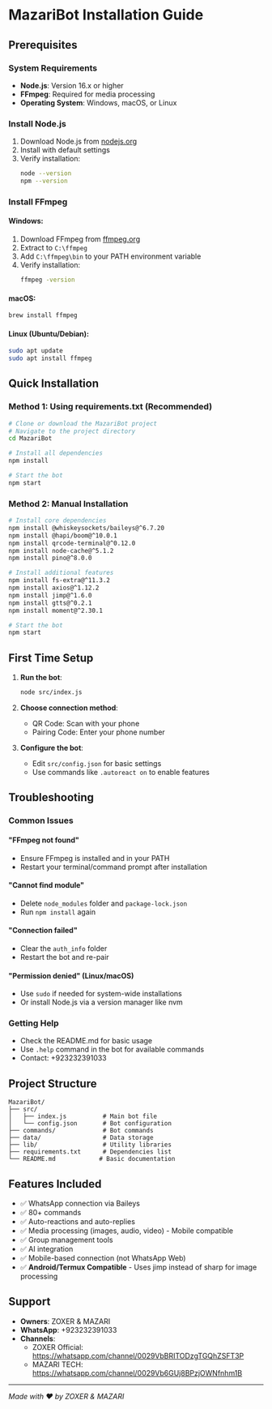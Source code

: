 # MazariBot Installation Guide

## Prerequisites

### System Requirements
- **Node.js**: Version 16.x or higher
- **FFmpeg**: Required for media processing
- **Operating System**: Windows, macOS, or Linux

### Install Node.js
1. Download Node.js from [nodejs.org](https://nodejs.org/)
2. Install with default settings
3. Verify installation:
   ```bash
   node --version
   npm --version
   ```

### Install FFmpeg

#### Windows:
1. Download FFmpeg from [ffmpeg.org](https://ffmpeg.org/download.html)
2. Extract to `C:\ffmpeg`
3. Add `C:\ffmpeg\bin` to your PATH environment variable
4. Verify installation:
   ```cmd
   ffmpeg -version
   ```

#### macOS:
```bash
brew install ffmpeg
```

#### Linux (Ubuntu/Debian):
```bash
sudo apt update
sudo apt install ffmpeg
```

## Quick Installation

### Method 1: Using requirements.txt (Recommended)
```bash
# Clone or download the MazariBot project
# Navigate to the project directory
cd MazariBot

# Install all dependencies
npm install

# Start the bot
npm start
```

### Method 2: Manual Installation
```bash
# Install core dependencies
npm install @whiskeysockets/baileys@^6.7.20
npm install @hapi/boom@^10.0.1
npm install qrcode-terminal@^0.12.0
npm install node-cache@^5.1.2
npm install pino@^8.0.0

# Install additional features
npm install fs-extra@^11.3.2
npm install axios@^1.12.2
npm install jimp@^1.6.0
npm install gtts@^0.2.1
npm install moment@^2.30.1

# Start the bot
npm start
```

## First Time Setup

1. **Run the bot**:
   ```bash
   node src/index.js
   ```

2. **Choose connection method**:
   - QR Code: Scan with your phone
   - Pairing Code: Enter your phone number

3. **Configure the bot**:
   - Edit `src/config.json` for basic settings
   - Use commands like `.autoreact on` to enable features

## Troubleshooting

### Common Issues

#### "FFmpeg not found"
- Ensure FFmpeg is installed and in your PATH
- Restart your terminal/command prompt after installation

#### "Cannot find module"
- Delete `node_modules` folder and `package-lock.json`
- Run `npm install` again

#### "Connection failed"
- Clear the `auth_info` folder
- Restart the bot and re-pair

#### "Permission denied" (Linux/macOS)
- Use `sudo` if needed for system-wide installations
- Or install Node.js via a version manager like nvm

### Getting Help
- Check the README.md for basic usage
- Use `.help` command in the bot for available commands
- Contact: +923232391033

## Project Structure
```
MazariBot/
├── src/
│   ├── index.js          # Main bot file
│   └── config.json       # Bot configuration
├── commands/             # Bot commands
├── data/                 # Data storage
├── lib/                  # Utility libraries
├── requirements.txt      # Dependencies list
└── README.md            # Basic documentation
```

## Features Included
- ✅ WhatsApp connection via Baileys
- ✅ 80+ commands
- ✅ Auto-reactions and auto-replies
- ✅ Media processing (images, audio, video) - Mobile compatible
- ✅ Group management tools
- ✅ AI integration
- ✅ Mobile-based connection (not WhatsApp Web)
- ✅ **Android/Termux Compatible** - Uses jimp instead of sharp for image processing

## Support
- **Owners**: ZOXER & MAZARI
- **WhatsApp**: +923232391033
- **Channels**: 
  - ZOXER Official: https://whatsapp.com/channel/0029VbBRITODzgTGQhZSFT3P
  - MAZARI TECH: https://whatsapp.com/channel/0029Vb6GUj8BPzjOWNfnhm1B

---
*Made with ❤️ by ZOXER & MAZARI*

